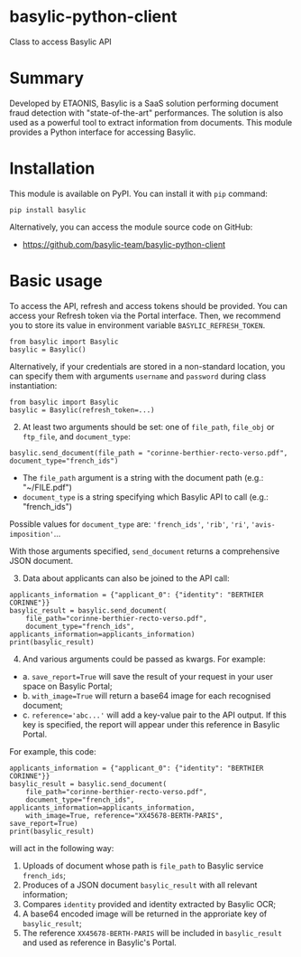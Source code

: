 # basylic-python-client
Class to access Basylic API

# Summary

Developed by ETAONIS, Basylic is a SaaS solution performing document fraud detection with "state-of-the-art" performances. The solution is also used as a powerful tool to extract information from documents. This module provides a Python interface for accessing Basylic.
    
# Installation

This module is available on PyPI. You can install it with `pip` command:

```pip install basylic```

Alternatively, you can access the module source code on GitHub:

* https://github.com/basylic-team/basylic-python-client

# Basic usage

To access the API, refresh and access tokens should be provided. You can access your Refresh token via the Portal interface. Then, we recommend you to store its value in environment variable `BASYLIC_REFRESH_TOKEN`. 

```
from basylic import Basylic
basylic = Basylic()
```

Alternatively, if your credentials are stored in a non-standard location, you can specify them with arguments `username` and `password` during class instantiation:

```
from basylic import Basylic
basylic = Basylic(refresh_token=...)
```

2. At least two arguments should be set: one of `file_path`, `file_obj` or `ftp_file`, and `document_type`:
```
basylic.send_document(file_path = "corinne-berthier-recto-verso.pdf", document_type="french_ids")
```
* The `file_path` argument is a string with the document path (e.g.: "~/FILE.pdf") 
* `document_type` is a string specifying which Basylic API to call (e.g.: "french_ids")

Possible values for `document_type` are: `'french_ids'`, `'rib'`, `'ri'`, `'avis-imposition'`...

With those arguments specified, `send_document` returns a comprehensive JSON document.

3. Data about applicants can also be joined to the API call:
```
applicants_information = {"applicant_0": {"identity": "BERTHIER CORINNE"}}
basylic_result = basylic.send_document(
    file_path="corinne-berthier-recto-verso.pdf", 
    document_type="french_ids", applicants_information=applicants_information)
print(basylic_result)
```

4. And various arguments could be passed as kwargs. For example:
* a. `save_report=True` will save the result of your request in your user space on Basylic Portal;
* b. `with_image=True` will return a base64 image for each recognised document;
* c. `reference='abc...'` will add a key-value pair to the API output. If this key is specified, the report will appear under this reference in Basylic Portal.

For example, this code: 

```
applicants_information = {"applicant_0": {"identity": "BERTHIER CORINNE"}}
basylic_result = basylic.send_document(
    file_path="corinne-berthier-recto-verso.pdf", 
    document_type="french_ids", applicants_information=applicants_information,
    with_image=True, reference="XX45678-BERTH-PARIS", save_report=True)
print(basylic_result)
```

will act in the following way:

1. Uploads of document whose path is `file_path` to Basylic service `french_ids`;
2. Produces of a JSON document `basylic_result` with all relevant information;
3. Compares `identity` provided and identity extracted by Basylic OCR;
5. A base64 encoded image will be returned in the approriate key of `basylic_result`;
6. The reference `XX45678-BERTH-PARIS` will be included in `basylic_result` and used as reference in Basylic's Portal.

